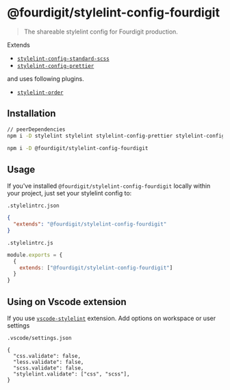 @fourdigit/stylelint-config-fourdigit
=====================================

> The shareable stylelint config for Fourdigit production.

Extends
- [`stylelint-config-standard-scss`](https://github.com/stylelint-scss/stylelint-config-standard-scss)
- [`stylelint-config-prettier`](https://github.com/prettier/stylelint-config-prettier)

and uses following plugins.
* [`stylelint-order`]('https://github.com/hudochenkov/stylelint-order')

Installation
------------

```bash
// peerDependencies
npm i -D stylelint stylelint stylelint-config-prettier stylelint-config-standard-scss stylelint-order

npm i -D @fourdigit/stylelint-config-fourdigit
```


Usage
-----

If you've installed `@fourdigit/stylelint-config-fourdigit` locally within your project, just set your stylelint config to:

`.stylelintrc.json`
```json
{
  "extends": "@fourdigit/stylelint-config-fourdigit"
}
```
`.stylelintrc.js`
```js
module.exports = {
  {
    extends: ["@fourdigit/stylelint-config-fourdigit"]
  }
}
```

Using on Vscode extension
-------------------------

If you use [`vscode-stylelint`](https://marketplace.visualstudio.com/items?itemName=stylelint.vscode-stylelint#migrating-from-vscode-stylelint-0.xstylelint-13.x) extension.
Add options on workspace or user settings

`.vscode/settings.json`
```
{
  "css.validate": false,
  "less.validate": false,
  "scss.validate": false,
  "stylelint.validate": ["css", "scss"],
}
```
